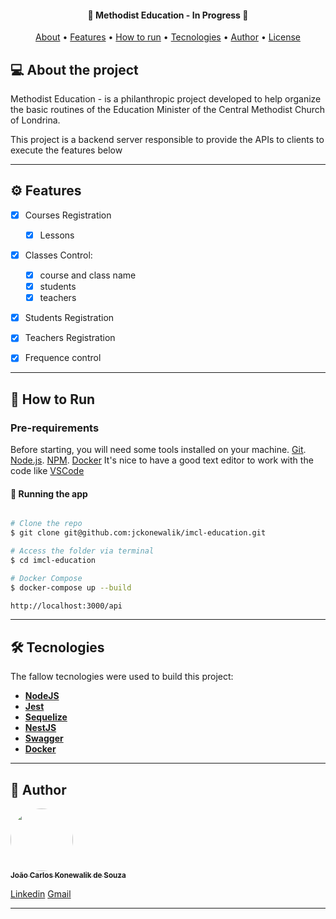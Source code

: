 <h4 align="center"> 
	🚧  Methodist Education - In Progress 🚧
</h4>
<p align="center">
 <a href="#-about-the-project">About</a> •
 <a href="#-features">Features</a> •
 <a href="#-how-to-run">How to run</a> • 
 <a href="#-tecnologies">Tecnologies</a> • 
 <a href="#-author">Author</a> • 
 <a href="#user-content-license">License</a>
</p>

## 💻 About the project

Methodist Education - is a philanthropic project developed to help organize the basic routines of the Education Minister of the Central Methodist Church of Londrina.

This project is a backend server responsible to provide the APIs to clients to execute the features below

---

## ⚙️ Features

- [x] Courses Registration
  - [x] Lessons
- [x] Classes Control:

  - [x] course and class name
  - [x] students
  - [x] teachers

- [x] Students Registration
- [x] Teachers Registration
- [x] Frequence control

---

## 🚀 How to Run

### Pre-requirements

Before starting, you will need some tools installed on your machine.
[Git](https://git-scm.com). [Node.js](https://nodejs.org/en/). [NPM](https://www.npmjs.com/). [Docker](https://www.docker.com/products/docker-desktop)
It's nice to have a good text editor to work with the code like [VSCode](https://code.visualstudio.com/)

#### 🧭 Running the app

```bash

# Clone the repo
$ git clone git@github.com:jckonewalik/imcl-education.git

# Access the folder via terminal
$ cd imcl-education

# Docker Compose
$ docker-compose up --build

http://localhost:3000/api

```

---

## 🛠 Tecnologies

The fallow tecnologies were used to build this project:

- **[NodeJS](https://nodejs.org/en/)**
- **[Jest](https://jestjs.io/)**
- **[Sequelize](https://sequelize.org/)**
- **[NestJS](https://nestjs.com/)**
- **[Swagger](https://swagger.io/)**
- **[Docker](https://www.docker.com/)**

---

## 🦸 Author

<a href="https://github.com/jckonewalik">
 <img style="border-radius: 50%;" src="https://avatars.githubusercontent.com/u/8429781?v=4" width="100px;" alt=""/>
 <br />
 <sub><b>João Carlos Konewalik de Souza</b></sub></a> <a href="https://github.com/jckonewalik" title="JCS Tecnologia"></a>
 <br />

[Linkedin](https://www.linkedin.com/in/jckonewalik/)
[Gmail](mailto:joaocksouza@gmail.com)

---
